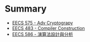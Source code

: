 # Summary

* [EECS 575 - Adv Cryptograpy](eecs575/intro.md)
* [EECS 483 - Compiler Construction](eecs483/intro.md)
* [EECS 586 - 演算法設計與分析](eecs586/intro.md)

